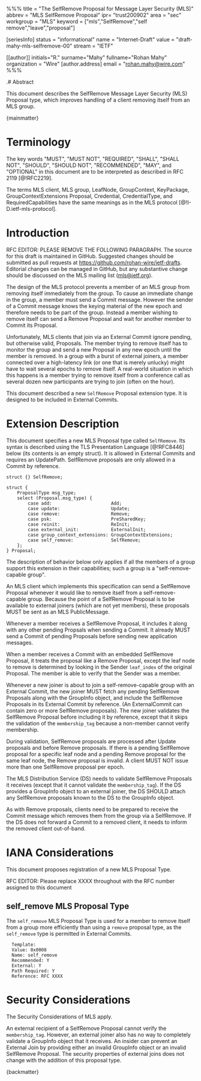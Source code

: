 %%%
title = "The SelfRemove Proposal for Message Layer Security (MLS)"
abbrev = "MLS SelfRemove Proposal"
ipr= "trust200902"
area = "sec"
workgroup = "MLS"
keyword = ["mls","SelfRemove","self remove","leave","proposal"]

[seriesInfo]
status = "informational"
name = "Internet-Draft"
value = "draft-mahy-mls-selfremove-00"
stream = "IETF"

[[author]]
initials="R."
surname="Mahy"
fullname="Rohan Mahy"
organization = "Wire"
  [author.address]
  email = "rohan.mahy@wire.com"
%%%

.# Abstract

This document describes the SelfRemove Message Layer Security (MLS) Proposal
type, which improves handling of a client removing itself from an MLS group.

{mainmatter}

# Terminology
The key words "MUST", "MUST NOT", "REQUIRED", "SHALL", "SHALL NOT", "SHOULD", 
"SHOULD NOT", "RECOMMENDED", "MAY", and "OPTIONAL" in this document are to 
be interpreted as described in RFC 2119 [@!RFC2219].

The terms MLS client, MLS group, LeafNode, GroupContext, KeyPackage,
GroupContextExtensions Proposal, Credential, CredentialType, and
RequiredCapabilities have the same meanings as in the MLS
protocol [@!I-D.ietf-mls-protocol].

# Introduction

RFC EDITOR: PLEASE REMOVE THE FOLLOWING PARAGRAPH. The source for
this draft is maintained in GitHub. Suggested changes should be
submitted as pull requests at https://github.com/rohan-wire/ietf-drafts.
Editorial changes can be managed in GitHub, but any substantive
change should be discussed on the MLS mailing list (mls@ietf.org).

The design of the MLS protocol prevents a member of
an MLS group from removing itself immediately from the group. To cause
an immediate change in the group, a member must send a Commit message.
However the sender of a Commit message knows the keying material of the
new epoch and therefore needs to be part of the group. Instead a member
wishing to remove itself can send a Remove Proposal and wait for another
member to Commit its Proposal. 

Unfortunately, MLS clients that join via an External Commit ignore
pending, but otherwise valid, Proposals. The member trying to remove itself has
to monitor the group and send a new Proposal in any new epoch until the member is
removed. In a
group with a burst of external joiners, a member connected over a
high-latency link (or one that is merely unlucky) might have to wait
several epochs to remove itself. A real-world situation in which this happens
is a member trying to remove itself from a conference call as several dozen
new participants are trying to join (often on the hour).

This document described a new `SelfRemove` Proposal extension type. It is
designed to be included in External Commits.

# Extension Description

This document specifies a new MLS Proposal type called `SelfRemove`. Its syntax
is described using the TLS Presentation Language [@!RFC8446] below (its contents
is an empty struct). It is allowed in External Commits and requires an UpdatePath.
SelfRemove proposals are only allowed in a Commit by reference.  

~~~ tls-presentation
struct {} SelfRemove;

struct {
    ProposalType msg_type;
    select (Proposal.msg_type) {
        case add:                      Add;
        case update:                   Update;
        case remove:                   Remove;
        case psk:                      PreSharedKey;
        case reinit:                   ReInit;
        case external_init:            ExternalInit;
        case group_context_extensions: GroupContextExtensions;
        case self_remove:              SelfRemove;
    };
} Proposal;
~~~

The description of behavior below only applies if all the
members of a group support this extension in their
capabilities; such a group is a "self-remove-capable group". 

An MLS client which implements this specification can send a
SelfRemove Proposal whenever it would like to remove itself
from a self-remove-capable group. Because the point of a
SelfRemove Proposal is to be available to external joiners
(which are not yet members), these proposals MUST be sent
as an MLS PublicMessage. 

Whenever a member receives a SelfRemove Proposal, it includes
it along with any other pending Propsals when sending a Commit.
It already MUST send a Commit of pending Proposals before sending
new application messages.

When a member receives a Commit with an embedded SelfRemove Proposal,
it treats the proposal like a Remove Proposal, except the leaf node to remove
is determined by looking in the Sender `leaf_index` of the original Proposal.
The member is able to verify that the Sender was a member. 

Whenever a new joiner is about to join a self-remove-capable group with an
External Commit, the new joiner MUST fetch any pending SelfRemove Proposals
along with the GroupInfo object, and include the SelfRemove Proposals
in its External Commit by reference. (An ExternalCommit can contain zero or
more SelfRemove proposals). The new joiner validates the SelfRemove
Proposal before including it by reference, except that it skips the validation
of the `membership_tag` because a non-member cannot verify membership.

During validation, SelfRemove proposals are processed after Update proposals
and before Remove proposals. If there is a pending SelfRemove proposal for a specific
leaf node and a pending Remove proposal for the same leaf node, the Remove proposal is
invalid. A client MUST NOT issue more than one SelfRemove proposal per epoch.

The MLS Distribution Service (DS) needs to validate SelfRemove Proposals it
receives (except that it cannot validate the `membership_tag`). If the DS
provides a GroupInfo object to an external joiner, the DS SHOULD attach any
SelfRemove proposals known to the DS to the GroupInfo object. 

As with Remove proposals, clients need to be prepared to receive the Commit
message which removes them from the group via a SelfRemove. If the DS does
not forward a Commit to a removed client, it needs to inform the removed
client out-of-band.

# IANA Considerations

This document proposes registration of a new MLS Proposal Type.

RFC EDITOR: Please replace XXXX throughout with the RFC number assigned to this document

## self_remove MLS Proposal Type

The `self_remove` MLS Proposal Type is used for a member to remove itself
from a group more efficiently than using a `remove` proposal type, as the
`self_remove` type is permitted in External Commits.

~~~~~~~~
  Template:
  Value: 0x0008
  Name: self_remove
  Recommended: Y
  External: Y
  Path Required: Y
  Reference: RFC XXXX
~~~~~~~~


# Security Considerations

The Security Considerations of MLS apply.

An external recipient of a SelfRemove Proposal cannot verify the
`membership_tag`. However, an external joiner also has no way to
completely validate a GroupInfo object that it receives. An insider
can prevent an External Join by providing either an invalid GroupInfo object
or an invalid SelfRemove Proposal. The security properties of external joins
does not change with the addition of this proposal type.


{backmatter}
